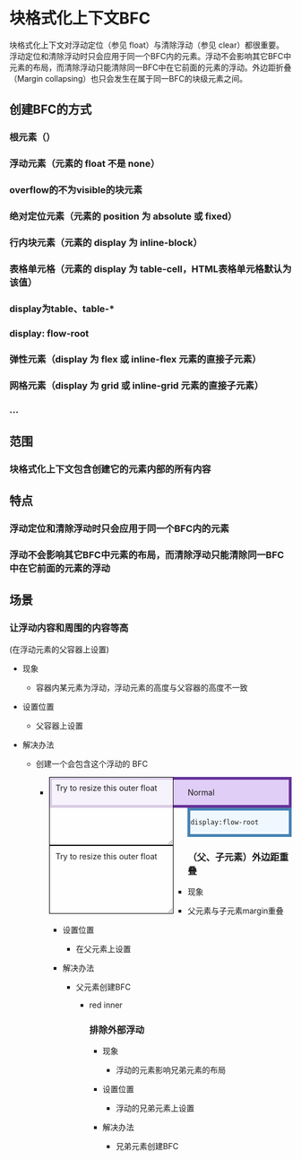 # 块格式化上下文BFC
块格式化上下文对浮动定位（参见 float）与清除浮动（参见 clear）都很重要。浮动定位和清除浮动时只会应用于同一个BFC内的元素。浮动不会影响其它BFC中元素的布局，而清除浮动只能清除同一BFC中在它前面的元素的浮动。外边距折叠（Margin collapsing）也只会发生在属于同一BFC的块级元素之间。
## 创建BFC的方式

### 根元素（<html>）

### 浮动元素（元素的 float 不是 none）

### overflow的不为visible的块元素

### 绝对定位元素（元素的 position 为 absolute 或 fixed）

### 行内块元素（元素的 display 为 inline-block）

### 表格单元格（元素的 display 为 table-cell，HTML表格单元格默认为该值）

### display为table、table-*

### display: flow-root

### 弹性元素（display 为 flex 或 inline-flex 元素的直接子元素）

### 网格元素（display 为 grid 或 inline-grid 元素的直接子元素）

### ...

## 范围

### 块格式化上下文包含创建它的元素内部的所有内容

## 特点

### 浮动定位和清除浮动时只会应用于同一个BFC内的元素

### 浮动不会影响其它BFC中元素的布局，而清除浮动只能清除同一BFC中在它前面的元素的浮动

## 场景

### 让浮动内容和周围的内容等高
(在浮动元素的父容器上设置)

- 现象

	- 容器内某元素为浮动，浮动元素的高度与父容器的高度不一致

- 设置位置

	- 父容器上设置

- 解决办法

	- 创建一个会包含这个浮动的 BFC

		- <style>
  section {
    height:150px;
}
.box {
    background-color: rgb(224, 206, 247);
    border: 5px solid rebeccapurple;
}
.box[style] {
    background-color: aliceblue;
    border: 5px solid steelblue;
}
.float {
    float: left;
    overflow: hidden; /* required by resize:both */
    resize: both;
    margin-right:25px;
    width: 200px;
    height: 100px;
    background-color: rgba(255, 255, 255, .75);
    border: 1px solid black;
    padding: 10px;
}
</style>
<section>
  <div class="float">Try to resize this outer float</div>
  <div class="box"><p>Normal</p></div>
</section>
<section>
  <div class="float">Try to resize this outer float</div>
  <div class="box" style="display:flow-root"><p><code>display:flow-root</code><p></div>
</section>


### （父、子元素）外边距重叠

- 现象

	- 父元素与子元素margin重叠

- 设置位置

	- 在父元素上设置

- 解决办法

	- 父元素创建BFC

		- <style>
.blue, .red-inner {
  height: 50px;
  margin: 10px 0;
}

.blue {
  background: blue;
}

.red-outer {
  overflow: hidden;
  background: red;
}
</style>
<div class="blue"></div>
<div class="red-outer">
  <div class="red-inner">red inner</div>
</div>

### 排除外部浮动

- 现象

	- 浮动的元素影响兄弟元素的布局

- 设置位置

	- 浮动的兄弟元素上设置

- 解决办法

	- 兄弟元素创建BFC

